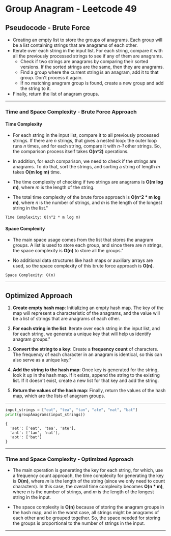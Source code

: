 # Group Anagram - Leetcode 49

## Pseudocode - Brute Force

- Creating an empty list to store the groups of anagrams. Each group will be a list containing strings that are anagrams of each other.
- Iterate over each string in the input list. For each string, compare it with all the previously processed strings to see if any of them are anagrams.
  - Check if two strings are anagrams by comparing their sorted versions. If the sorted strings are the same, then they are anagrams.
  - Find a group where the current string is an anagram, add it to that group. Don't process it again.
  - If no matching anagram group is found, create a new group and add the string to it.
- Finally, return the list of anagram groups.

---

### Time and Space Complexity - Brute Force Approach

#### Time Complexity

- For each string in the input list, compare it to all previously processed strings. If there are *n* strings, that gives a nested loop: the outer loop runs *n* times, and for each string, compare it with *n-1* other strings. So, the comparison process itself takes **O(n^2)** operations.

- In addition, for each comparison, we need to check if the strings are anagrams. To do that, sort the strings, and sorting a string of length *m* takes **O(m log m)** time.

- The time complexity of checking if two strings are anagrams is **O(m log m)**, where *m* is the length of the string.

- The total time complexity of the brute force approach is **O(n^2 * m log m)**, where *n* is the number of strings, and *m* is the length of the longest string in the list."

```plaintext
Time Complexity: O(n^2 * m log m)
```

#### Space Complexity

- The main space usage comes from the list that stores the anagram groups. A list is used to store each group, and since there are *n* strings, the space complexity is **O(n)** to store all the groups."

- No additional data structures like hash maps or auxiliary arrays are used, so the space complexity of this brute force approach is **O(n)**.

```plaintext
Space Complexity: O(n)
```

---

## Optimized Approach

1. **Create empty hash map**: Initializing an empty hash map. The key of the map will represent a characteristic of the anagrams, and the value will be a list of strings that are anagrams of each other.

2. **For each string in the list**: Iterate over each string in the input list, and for each string, we generate a unique key that will help us identify anagram groups."

3. **Convert the string to a key**: Create a **frequency count** of characters. The frequency of each character in an anagram is identical, so this can also serve as a unique key."

4. **Add the string to the hash map**: Once key is generated for the string, look it up in the hash map. If it exists, append the string to the existing list. If it doesn't exist, create a new list for that key and add the string.

5. **Return the values of the hash map**: Finally, return the values of the hash map, which are the lists of anagram groups.

---

```py
input_strings = ["eat", "tea", "tan", "ate", "nat", "bat"]
print(groupAnagrams(input_strings))

```

```shell
{
  'aet': ['eat', 'tea', 'ate'],
  'ant': ['tan', 'nat'],
  'abt': ['bat']
}
```

---

### Time and Space Complexity - Optimized Approach

- The main operation is generating the key for each string, for which, use a frequency count approach, the time complexity for generating the key is **O(m)**, where *m* is the length of the string (since we only need to count characters). In this case, the overall time complexity becomes **O(n * m)**, where *n* is the number of strings, and *m* is the length of the longest string in the input.

- The space complexity is **O(n)** because of storing the anagram groups in the hash map, and in the worst case, all strings might be anagrams of each other and be grouped together. So, the space needed for storing the groups is proportional to the number of strings in the input.

---
